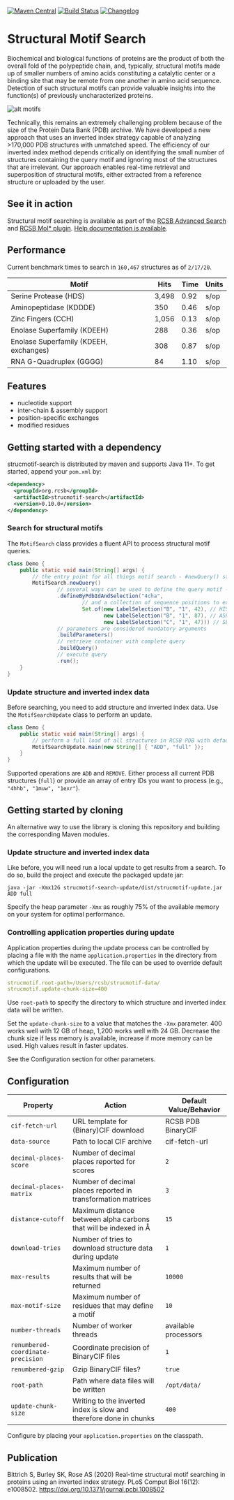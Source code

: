 [![Maven Central](https://maven-badges.herokuapp.com/maven-central/org.rcsb/strucmotif-search/badge.svg)](https://maven-badges.herokuapp.com/maven-central/org.rcsb/strucmotif-search)
[![Build Status](https://travis-ci.com/rcsb/strucmotif-search.svg?branch=master)](https://travis-ci.com/rcsb/strucmotif-search)
[![Changelog](https://img.shields.io/badge/changelog--lightgrey.svg?style=flat)](https://github.com/rcsb/strucmotif-search/blob/master/CHANGELOG.md)

# Structural Motif Search
Biochemical and biological functions of proteins are the product of both the overall fold
of the polypeptide chain, and, typically, structural motifs made up of smaller numbers
of amino acids constituting a catalytic center or a binding site that may be remote from
one another in amino acid sequence. Detection of such structural motifs can provide valuable
insights into the function(s) of previously uncharacterized proteins.

![alt motifs](https://raw.githubusercontent.com/rcsb/strucmotif-search/master/motifs.png)

Technically, this remains an extremely challenging problem because of the size of the Protein
Data Bank (PDB) archive. We have developed a new approach that uses an inverted index strategy
capable of analyzing >170,000 PDB structures with unmatched speed. The efficiency of our 
inverted index method depends critically on identifying the small number of structures 
containing the query motif and ignoring most of the structures that are irrelevant. Our 
approach enables real-time retrieval and superposition of structural motifs, either extracted
from a reference structure or uploaded by the user.

## See it in action
Structural motif searching is available as part of the [RCSB Advanced Search](https://www.rcsb.org/search/advanced/strucmotif) and [RCSB Mol* plugin](https://www.rcsb.org/3d-view). [Help documentation is available](https://www.rcsb.org/docs/search/advanced-search/structural-motif-search).

## Performance
Current benchmark times to search in `160,467` structures as of `2/17/20`.

| Motif | Hits | Time | Units |
| --- | --- | --- | --- |
| Serine Protease (HDS) | 3,498 | 0.92 | s/op |
| Aminopeptidase (KDDDE) | 350 | 0.46 | s/op |
| Zinc Fingers (CCH) | 1,056 | 0.13 | s/op |
| Enolase Superfamily (KDEEH) | 288 | 0.36 | s/op |
| Enolase Superfamily (KDEEH, exchanges) | 308 | 0.87 | s/op |
| RNA G-Quadruplex (GGGG) | 84 | 1.10 | s/op | 

## Features
- nucleotide support
- inter-chain & assembly support
- position-specific exchanges
- modified residues

## Getting started with a dependency
strucmotif-search is distributed by maven and supports Java 11+. To get started, append your `pom.xml` by:
```xml
<dependency>
  <groupId>org.rcsb</groupId>
  <artifactId>strucmotif-search</artifactId>
  <version>0.10.0</version>
</dependency>
```

### Search for structural motifs
The `MotifSearch` class provides a fluent API to process structural motif queries.

```java
class Demo {
    public static void main(String[] args) {
        // the entry point for all things motif search - #newQuery() starts building a new query
        MotifSearch.newQuery()
                // several ways can be used to define the query motif - e.g., specify an entry id
                .defineByPdbIdAndSelection("4cha",
                        // and a collection of sequence positions to extract residues
                        Set.of(new LabelSelection("B", "1", 42), // HIS
                               new LabelSelection("B", "1", 87), // ASP
                               new LabelSelection("C", "1", 47))) // SER
                // parameters are considered mandatory arguments
                .buildParameters()
                // retrieve container with complete query
                .buildQuery()
                // execute query
                .run();
    }
}
```

### Update structure and inverted index data
Before searching, you need to add structure and inverted index data. Use the `MotifSearchUpdate` class to perform an 
update.

```java
class Demo {
    public static void main(String[] args) {
        // perform a full load of all structures in RCSB PDB with default configuration
        MotifSearchUpdate.main(new String[] { "ADD", "full" });
    }
}
```

Supported operations are `ADD` and `REMOVE`. Either process all current PDB structures (`full`) or provide an array of 
entry IDs you want to process (e.g., `"4hhb", "1muw", "1exr"`).

## Getting started by cloning
An alternative way to use the library is cloning this repository and building the corresponding Maven modules.

### Update structure and inverted index data
Like before, you will need run a local update to get results from a search. To do so, build the project and execute the 
packaged update jar:
```shell
java -jar -Xmx12G strucmotif-search-update/dist/strucmotif-update.jar ADD full
```

Specify the heap parameter `-Xmx` as roughly 75% of the available memory on your system for optimal performance.

### Controlling application properties during update
Application properties during the update process can be controlled by placing a file with the name 
`application.properties` in the directory from which the update will be executed. The file can be used to override 
default configurations.

```yaml
strucmotif.root-path=/Users/rcsb/strucmotif-data/
strucmotif.update-chunk-size=400
```

Use `root-path` to specify the directory to which structure and inverted index data will be written.

Set the `update-chunk-size` to a value that matches the `-Xmx` parameter. 400 works well with 12 GB of heap, 1,200 works
well with 24 GB. Decrease the chunk size if less memory is available, increase if more memory can be used. High values 
result in faster updates.

See the Configuration section for other parameters.

## Configuration
| Property     | Action | Default Value/Behavior |
| -----------  | ------ | ------- |
| `cif-fetch-url` | URL template for (Binary)CIF download | RCSB PDB BinaryCIF |
| `data-source` | Path to local CIF archive | cif-fetch-url |
| `decimal-places-score` | Number of decimal places reported for scores | `2` |
| `decimal-places-matrix` | Number of decimal places reported in transformation matrices | `3` |
| `distance-cutoff` | Maximum distance between alpha carbons that will be indexed in Å | `15` |
| `download-tries` | Number of tries to download structure data during update | `1` |
| `max-results` | Maximum number of results that will be returned | `10000` |
| `max-motif-size` | Maximum number of residues that may define a motif | `10` |
| `number-threads` | Number of worker threads | available processors |
| `renumbered-coordinate-precision` | Coordinate precision of BinaryCIF files | `1` |
| `renumbered-gzip` | Gzip BinaryCIF files? | `true` |
| `root-path` | Path where data files will be written | `/opt/data/` |
| `update-chunk-size` | Writing to the inverted index is slow and therefore done in chunks | `400` |

Configure by placing your `application.properties` on the classpath.

## Publication
Bittrich S, Burley SK, Rose AS (2020) Real-time structural motif searching in proteins using an inverted index strategy. PLoS Comput Biol 16(12): e1008502. https://doi.org/10.1371/journal.pcbi.1008502
